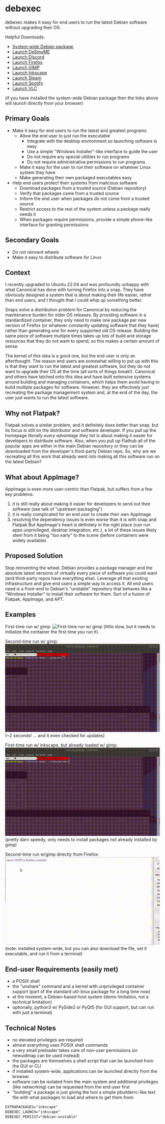 # debexec

debexec makes it easy for end users to run the latest Debian software without upgrading their OS.

Helpful Downloads:
* [System-wide Debian package](https://github.com/debexec/debexec/releases/latest/download/debexec_amd64.deb)
* [Launch DeSmuME](https://github.com/debexec/debexec/releases/latest/download/desmume.dxe)
* [Launch Discord](https://github.com/debexec/debexec/releases/latest/download/discord.dxe)
* [Launch Firefox](https://github.com/debexec/debexec/releases/latest/download/firefox.dxe)
* [Launch GIMP](https://github.com/debexec/debexec/releases/latest/download/gimp.dxe)
* [Launch Inkscape](https://github.com/debexec/debexec/releases/latest/download/inkscape.dxe)
* [Launch Steam](https://github.com/debexec/debexec/releases/latest/download/steam.dxe)
* [Launch Spotify](https://github.com/debexec/debexec/releases/latest/download/spotify.dxe)
* [Launch VLC](https://github.com/debexec/debexec/releases/latest/download/vlc.dxe)

(if you have installed the system-wide Debian package then the links above will launch directly from your browser)

## Primary Goals
* Make it easy for end users to run the latest and greatest programs
  * Allow the end user to just run the executable
    * Integrate with the desktop environment so launching software is easy
    * Use a simple "Windows Installer"-like interface to guide the user
    * Do not require any special utilities to run programs
    * Do not require administrative permissions to run programs
  * Make it easy for the user to run their software on whatever Linux system they have
  * Make generating their own packaged executables easy
* Help end users protect their systems from malicious software
  * Download packages from a trusted source (Debian repository)
  * Verify that packages came from a trusted source
  * Inform the end user when packages do not come from a trusted source
  * Restrict access to the rest of the system unless a package really needs it
  * When packages require permissions, provide a simple phone-like interface for granting permissions

## Secondary Goals
* Do not reinvent wheels
* Make it easy to distribute software for Linux

## Context
I recently upgraded to Ubuntu 22.04 and was profoundly unhappy with what Canonical has done with turning Firefox into a snap.  They have obviously designed a system that is about making their life easier, rather than end users, and I thought that I could whip up something better.

Snaps solve a distribution problem for Canonical by reducing the maintenance burden for older OS releases.  By providing software in a standardized container, they only need to make one package per new version of Firefox (or whatever constantly updating software that they have) rather than generating one for every supported old OS release.  Building the same piece of software multiple times takes up lots of build and storage resources that they do not want to spend, so this makes a certain amount of sense.

The kernel of this idea is a good one, but the end user is only an afterthought.  The reason end users are somewhat willing to put up with this is that they want to run the latest and greatest software, but they do not want to upgrade their OS all the time (all sorts of things break!).  Canonical and others have latched onto this idea and have built extensive systems around building and managing containers, which helps them avoid having to build multiple packages for software.  However, they are effectively just recreating the package management system and, at the end of the day, the user just wants to run the latest software.

## Why not Flatpak?
Flatpak solves a similar problem, and it definitely does better than snap, but its focus is still on the distributor and software developer.  If you pull up the homepage _literally every advantage they list_ is about making it easier for developers to distribute software.  Also, when you pull up Flathub all of the popular apps are either in the main Debian repository or they can be downloaded from the developer's third-party Debian repo.  So, why are we recreating all this work that already went into making all this software run on the latest Debian?

## What about AppImage?
AppImage is even more user-centric than Flatpak, but suffers from a few key problems:
1) it is still really about making it easier for developers to send out their software (see talk of "upstream packaging")
2) it is really complicated for an end user to create their own AppImage
3) resolving the dependency issues is even worse than it is with snap and Flatpak
But AppImage's heart is definitely in the right place (can run apps unprivileged, desktop integration, etc.), a lot of these issues likely stem from it being "too early" to the scene (before containers were widely available).

## Proposed Solution
Stop reinventing the wheel.  Debian provides a package manager and the absolute latest versions of virtually every piece of software you could want (and third-party repos have everything else).  Leverage all that existing infrastructure and give end users a simple way to access it.  All end users need is a front-end to Debian's "unstable" repository that behaves like a "Windows Installer" to install their software for them.  Sort of a fusion of Flatpak, AppImage, and APT.

## Examples
First-time run w/ gimp:
![First-time run w/ gimp](./images/first-time-run-gimp.gif)
(little slow, but it needs to initialize the container the first time you run it)

Second-time run w/ gimp:
![Second-time run w/ gimp](./images/second-time-run-gimp.gif)
(~2 seconds! ... and it even checked for updates)

First-time run w/ inkscape, but already loaded w/ gimp:
![First-time run w/ inkscape, but already loaded w/ gimp](./images/first-time-run-inkscape.gif)
(pretty darn speedy, only needs to install packages not already installed by gimp)

Second-time run w/gimp directly from Firefox:
![Second-time run w/gimp directly from Firefox](./images/firefox-run-gimp.gif)
(note: installed system-wide, but you can also download the file, set it executable, and run it from a terminal)

## End-user Requirements (easily met)
* a POSIX shell
* the "unshare" command and a kernel with unprivileged container support (part of the standard util-linux package for a long time now)
* at the moment, a Debian-based host system (demo limitation, not a technical limitation)
* optionally, python3 w/ PySide2 or PyQt5 (for GUI support, but can run with just a terminal)

## Technical Notes
* no elevated privileges are required
* almost everything uses POSIX shell commands
* a very small preloader takes care of non-user permissions (or newuidmap can be used instead)
* the packages are themselves a shell script that can be launched from the GUI or CLI
* if installed system-wide, applications can be launched directly from the browser
* software can be isolated from the main system and additional privileges (like networking) can be requested from the end user first
* "building" a package is just giving the tool a simple pbuilderrc-like text file with what packages to load and where to get them from:
```
EXTRAPACKAGES="inkscape"
DEBEXEC_LAUNCH="inkscape"
DEBEXEC_PERSIST="debian-unstable"
```
